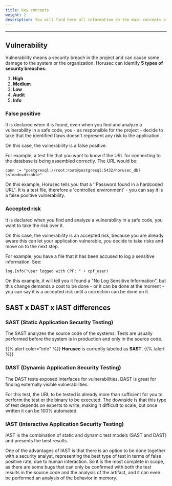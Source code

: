 ```yaml
---
title: Key concepts
weight: 2
description: You will find here all information on the main concepts of Horusec.
---
```


---

## Vulnerability

Vulnerability means a security breach in the project and can cause some damage to the system or the organization. Horusec can identify **5 types of security breaches**: 

1. **High**
2. **Medium**
3. **Low**
4. **Audit**
5. **Info**

### False positive

It is declared when it is found, even when you find and analyze a vulnerability in a safe code, you - as responsible for the project - decide to take that the identified flaws doesn't represent any risk to the application. 

On this case, the vulnerability is a false positive. 

For example, a test file that you want to know if the URL for connecting to the database is being assembled correctly. The URL would be: 

```text
conn := "postgresql://root:root@postgresql:5432/horusec_db?sslmode=disable"
```

On this example, Horusec tells you that a ''Password found in a hardcoded URL". It is a test file, therefore a 'controlled environment' - you can say it is a false positive vulnerability.

### Accepted risk

It is declared when you find and analyze a vulnerability in a safe code, you want to take the risk over it. 

On this case, the vulnerability is an accepted risk, because you are already aware this can let your application vulnerable, you decide to take risks and move on to the next step. 

For example, you have a file that it has been accused to log a sensitive information. See: 

`log.Info("User logged with CPF: " + cpf_user)`

On this example, it will tell you it found a "No Log Sensitive Information", but this change demands a cost to be done - or it can be done at the moment - you can say it is a accepted risk until a correction can be done on it. 

## SAST x DAST x IAST differences

### SAST **\(Static Application Security Testing\)**

The SAST analyzes the source code of the systems. Tests are usually performed before the system is in production and only in the source code.

{{% alert color="info" %}}
**Horusec** is currently labeled as **SAST**.
{{% /alert %}}

### DAST **\(Dynamic Application Security Testing\)**

The DAST tests exposed interfaces for vulnerabilities. DAST is great for finding externally visible vulnerabilities. 

For this test, the URL to be tested is already more than sufficient for you to perform the test or the binary to be executed. The downside is that this type of test depends on experts to write, making it difficult to scale, but once written it can be 100% automated.

### IAST **\(Interactive Application Security Testing\)**

IAST is the combination of static and dynamic test models \(SAST and DAST\) and presents the best results.

One of the advantages of IAST is that there is an option to be done together with a security analyst, representing the best type of test in terms of false positive rate, due to human interaction. So it is the most complete in scope, as there are some bugs that can only be confirmed with both the test results in the source code and the analysis of the artifact, and it can even be performed an analysis of the behavior in memory.
